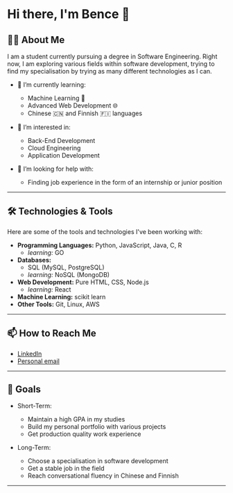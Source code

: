 # Hi there, I'm Bence 👋

## 👨‍💻 About Me

I am a student currently pursuing a degree in Software Engineering. Right now, I am exploring various fields within software development, trying to find my specialisation by trying as many different technologies as I can.

- 🌱 I’m currently learning:
  - Machine Learning 🤖
  - Advanced Web Development 🌐
  - Chinese 🇨🇳 and Finnish 🇫🇮 languages

- 🔭 I’m interested in:
  - Back-End Development
  - Cloud Engineering
  - Application Development

- 🤔 I’m looking for help with:
  - Finding job experience in the form of an internship or junior position


---

## 🛠️ Technologies & Tools

Here are some of the tools and technologies I've been working with:

- **Programming Languages:** Python, JavaScript, Java, C, R
    - *learning:* GO
- **Databases:**
  - SQL (MySQL, PostgreSQL)
  - *learning:* NoSQL (MongoDB)
- **Web Development:** Pure HTML, CSS, Node.js
  - *learning:* React
- **Machine Learning:** scikit learn
- **Other Tools:** Git, Linux, AWS

---

## 📫 How to Reach Me

- [LinkedIn](https://linkedin.com/in/bencebansaghi)
- [Personal email](mailto:bansaghi.bence@gmail.com)

---

## 🎯 Goals

- Short-Term:
  - Maintain a high GPA in my studies
  - Build my personal portfolio with various projects
  - Get production quality work experience

- Long-Term:
  - Choose a specialisation in software development
  - Get a stable job in the field
  - Reach conversational fluency in Chinese and Finnish

---
